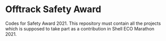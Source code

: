 # Offtrack Safety Award
Codes for Safety Award 2021.
This repository must contain all the projects which is supposed to take part as a contribution in Shell ECO Marathon 2021.
